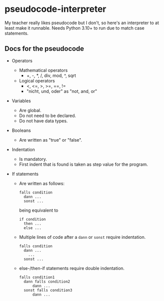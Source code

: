 # pseudocode-interpreter
My teacher really likes pseudocode but I don't, so here's an interpreter to at least make it runnable.
Needs Python 3.10+ to run due to match case statements.

## Docs for the pseudocode
* Operators
  * Mathematical operators
    * +, -, *, /, div, mod, ^, sqrt
  * Logical operators
    * <, <=, >, >=, ==, !=
    * "nicht, und, oder" as "not, and, or"

* Variables
  * Are global.
  * Do not need to be declared.
  * Do not have data types.
  
* Booleans
  * Are written as "true" or "false".
  
* Indentation
  * Is mandatory.
  * First indent that is found is taken as step value for the program.

* If statements
  * Are written as follows:
    ```
    falls condition
      dann ...
      sonst ...
    ```
    being equivalent to
    ```
    if condition
      then ...
      else ...
    ```
  * Multiple lines of code after a `dann` or `sonst` require indentation.
    ```
    falls condition
      dann ...
        ...
      sonst ...
    ```
    
  * else-/then-if statements require double indentation.
    ```
    falls condition1
      dann falls condition2
          dann ...
      sonst falls condition3
          dann ...
    ```
